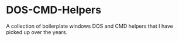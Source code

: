 # DOS-CMD-Helpers
A collection of boilerplate windows DOS and CMD helpers that I have picked up over the years.

